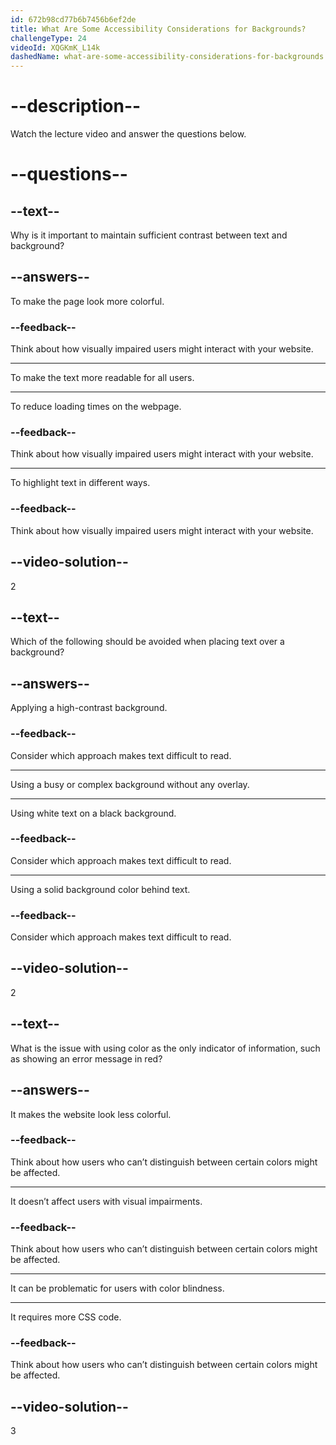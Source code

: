 ```yaml
---
id: 672b98cd77b6b7456b6ef2de
title: What Are Some Accessibility Considerations for Backgrounds?
challengeType: 24
videoId: XQGKmK_L14k
dashedName: what-are-some-accessibility-considerations-for-backgrounds
---
```


# --description--

Watch the lecture video and answer the questions below.

# --questions--

## --text--

Why is it important to maintain sufficient contrast between text and background?

## --answers--

To make the page look more colorful.

### --feedback--

Think about how visually impaired users might interact with your website.

---

To make the text more readable for all users.

---

To reduce loading times on the webpage.

### --feedback--

Think about how visually impaired users might interact with your website.

---

To highlight text in different ways.

### --feedback--

Think about how visually impaired users might interact with your website.

## --video-solution--

2

## --text--

Which of the following should be avoided when placing text over a background?

## --answers--

Applying a high-contrast background.

### --feedback--

Consider which approach makes text difficult to read.

---

Using a busy or complex background without any overlay.

---

Using white text on a black background.

### --feedback--

Consider which approach makes text difficult to read.

---

Using a solid background color behind text.

### --feedback--

Consider which approach makes text difficult to read.

## --video-solution--

2

## --text--

What is the issue with using color as the only indicator of information, such as showing an error message in red?

## --answers--

It makes the website look less colorful.

### --feedback--

Think about how users who can’t distinguish between certain colors might be affected.

---

It doesn’t affect users with visual impairments.

### --feedback--

Think about how users who can’t distinguish between certain colors might be affected.

---

It can be problematic for users with color blindness.

---

It requires more CSS code.

### --feedback--

Think about how users who can’t distinguish between certain colors might be affected.

## --video-solution--

3
